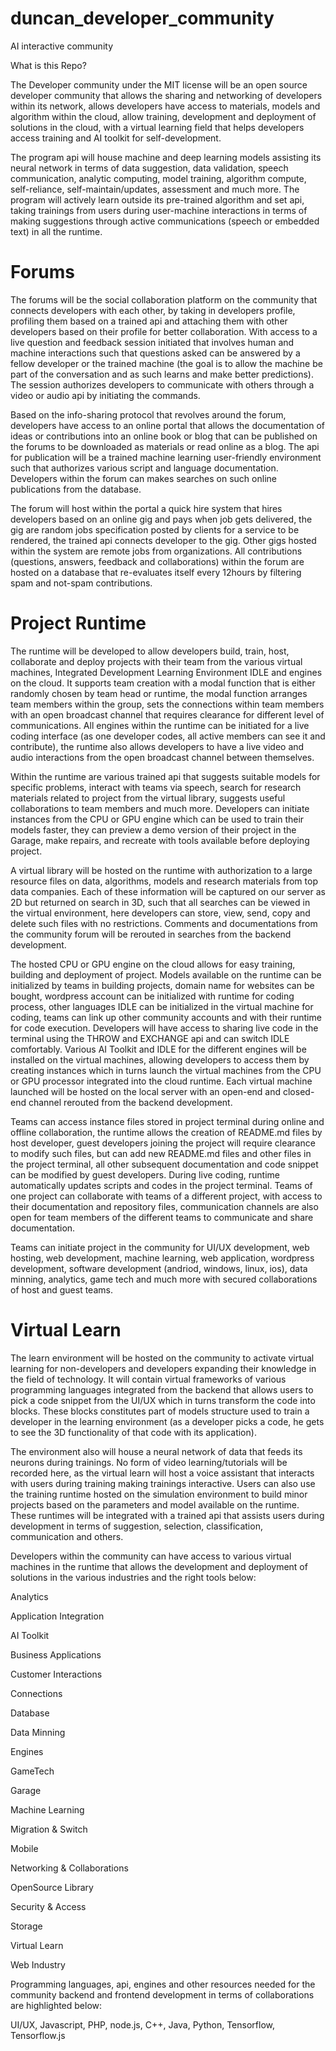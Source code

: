 # duncan_developer_community
AI interactive community 

What is this Repo?

The Developer community under the MIT license will be an open source developer community that allows the sharing and networking 
of developers within its network, allows developers have access to materials, models and algorithm within the cloud, allow training, 
development and deployment of solutions in the cloud, with a virtual learning field that helps developers access training and AI
toolkit for self-development. 

The program api will house machine and deep learning models assisting its neural network in terms of data suggestion, data validation, 
speech communication, analytic computing, model training, algorithm compute, self-reliance, self-maintain/updates, assessment and much 
more. The program will actively learn outside its pre-trained algorithm and set api, taking trainings from users during user-machine 
interactions in terms of making suggestions through active communications (speech or embedded text) in all the runtime.  

# Forums

The forums will be the social collaboration platform on the community that connects developers with each other, by taking in developers 
profile, profiling them based on a trained api and attaching them with other developers based on their profile for better collaboration.
With access to a live question and feedback session initiated that involves human and machine interactions such that questions asked 
can be answered by a fellow developer or the trained machine (the goal is to allow the machine be part of the conversation and as such 
learns and make better predictions). The session authorizes developers to communicate with others through a video or audio api by 
initiating the commands.

Based on the info-sharing protocol that revolves around the forum, developers have access to an online portal that allows the 
documentation of ideas or contributions into an online book or blog that can be published on the forums to be downloaded as materials or 
read online as a blog. The api for publication will be a trained machine learning user-friendly environment such that authorizes 
various script and language documentation. Developers within the forum can makes searches on such online publications from the 
database.

The forum will host within the portal a quick hire system that hires developers based on an online gig and pays when job gets delivered,
the gig are random jobs specification posted by clients for a service to be rendered, the trained api connects developer to the gig. 
Other gigs hosted within the system are remote jobs from organizations. All contributions (questions, answers, feedback and collaborations)
within the forum are hosted on a database that re-evaluates itself every 12hours by filtering spam and not-spam contributions.

# Project Runtime 

The runtime will be developed to allow developers build, train, host, collaborate and deploy projects with their team from the various 
virtual machines, Integrated Development Learning Environment IDLE and engines on the cloud. It supports team creation with a modal 
function that is either randomly chosen by team head or runtime, the modal function arranges team members within the group, sets the 
connections within team members with an open broadcast channel that requires clearance for different level of communications. 
All engines within the runtime can be initiated for a live coding interface (as one developer codes, all active members can see it 
and contribute), the runtime also allows developers to have a live video and audio interactions from the open broadcast channel 
between themselves.

Within the runtime are various trained api that suggests suitable models for specific problems, interact with teams via speech, 
search for research materials related to project from the virtual library, suggests useful collaborations to team members and 
much more. Developers can initiate instances from the CPU or GPU engine which can be used to train their models faster, 
they can preview a demo version of their project in the Garage, make repairs, and recreate with tools available before deploying 
project.

A virtual library will be hosted on the runtime with authorization to a large resource files on data, algorithms, models and 
research materials from top data companies. Each of these information will be captured on our server as 2D but returned on search in 3D, 
such that all searches can be viewed in the virtual environment, here developers can store, view, send, copy and delete such files with
no restrictions. Comments and documentations from the community forum will be rerouted in searches from the backend development.

The hosted CPU or GPU engine on the cloud allows for easy training, building and deployment of project. Models available on the runtime 
can be initialized by teams in building projects, domain name for websites can be bought, wordpress account can be initialized with 
runtime for coding process, other languages IDLE can be initialized in the virtual machine for coding, teams can link up other 
community accounts and with their runtime for code execution. Developers will have access to sharing live code in the terminal 
using the THROW and EXCHANGE api and can switch IDLE comfortably.
Various AI Toolkit and IDLE for the different engines will be installed on the virtual machines, allowing developers to access them 
by creating instances which in turns launch the virtual machines from the CPU or GPU processor integrated into the cloud runtime. Each 
virtual machine launched will be hosted on the local server with an open-end and closed-end channel rerouted from the backend development.

Teams can access instance files stored in project terminal during online and offline collaboration, the runtime allows the creation of 
README.md files by host developer, guest developers joining the project will require clearance to modify such files, but can add new 
README.md files and other files in the project terminal, all other subsequent documentation and code snippet can be modified by guest 
developers. During live coding, runtime automatically updates scripts and codes in the project terminal. Teams of one project can 
collaborate with teams of a different project, with access to their documentation and repository files, communication channels are also 
open for team members of the different teams to communicate and share documentation.

Teams can initiate project in the community for UI/UX development, web hosting, web development, machine learning, web application,
wordpress development, software development (andriod, windows, linux, ios), data minning, analytics, game tech and much more with 
secured collaborations of host and guest teams.


# Virtual Learn

The learn environment will be hosted on the community to activate virtual learning for non-developers and developers expanding their
knowledge in the field of technology. It will contain virtual frameworks of various programming languages integrated from the backend 
that allows users to pick a code snippet from the UI/UX which in turns transform the code into blocks. These blocks constitutes part of
models structure used to train a developer in the learning environment (as a developer picks a code, he gets to see the 3D functionality 
of that code with its application). 

The environment also will house a neural network of data that feeds its neurons during trainings. No form of video learning/tutorials 
will be recorded here, as the virtual learn will host a voice assistant that interacts with users during training making trainings 
interactive. Users can also use the training runtime hosted on the simulation environment to build minor projects based on the parameters and model
available on the runtime. These runtimes will be integrated with a trained api that assists users during development in terms of 
suggestion, selection, classification, communication and others.


Developers within the community can have access to various virtual machines in the runtime that allows the development and deployment
of solutions in the various industries and the right tools below:

Analytics

Application Integration

AI Toolkit

Business Applications

Customer Interactions

Connections

Database

Data Minning

Engines

GameTech

Garage

Machine Learning

Migration & Switch

Mobile

Networking & Collaborations

OpenSource Library

Security & Access

Storage

Virtual Learn

Web Industry

Programming languages, api, engines and other resources needed for the community backend and frontend development in terms of 
collaborations are highlighted below:

UI/UX, 
Javascript, 
PHP, 
node.js,
C++,
Java, 
Python, 
Tensorflow,
Tensorflow.js
